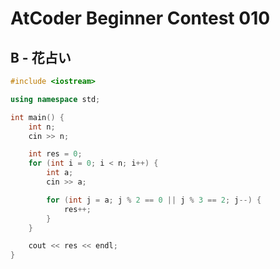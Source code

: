 # AtCoder Beginner Contest 010
## B - 花占い
```cpp
#include <iostream>

using namespace std;

int main() {
    int n;
    cin >> n;

    int res = 0;
    for (int i = 0; i < n; i++) {
        int a;
        cin >> a;

        for (int j = a; j % 2 == 0 || j % 3 == 2; j--) {
            res++;
        }
    }

    cout << res << endl;
}
```
